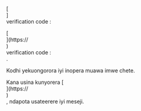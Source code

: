 [<br host>]<br action>verification code :<br code>

[<br host>](https://<br host>)<br action>verification code :<br code>.

Kodhi yekuongorora iyi inopera muawa imwe chete.

Kana usina kunyorera [<br host>](https://<br host>)<br action>, ndapota usateerere iyi meseji.
